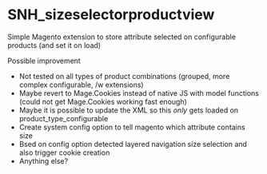 # SNH_sizeselectorproductview
Simple Magento extension to store attribute selected on configurable products (and set it on load)

Possible improvement
* Not tested on all types of product combinations (grouped, more complex configurable, /w extensions)
* Maybe revert to Mage.Cookies instead of native JS with model functions (could not get Mage.Cookies working fast enough)
* Maybe it is possible to update the XML so this *only* gets loaded on product_type_configurable
* Create system config option to tell magento which attribute contains size
* Bsed on config option detected layered navigation size selection and also trigger cookie creation
* Anything else?
